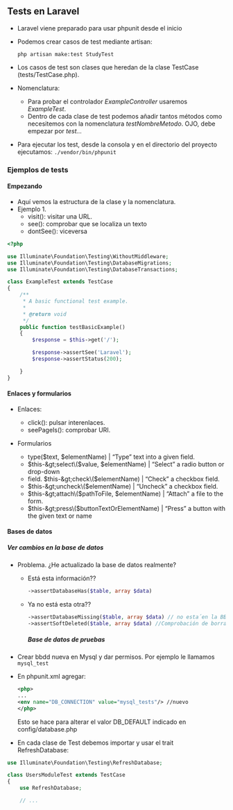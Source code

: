 ## Tests en Laravel

* Laravel viene preparado para usar phpunit desde el inicio
* Podemos crear casos de test mediante artisan:

  `php artisan make:test StudyTest`

* Los casos de test son clases que heredan de la clase TestCase \(tests/TestCase.php\).

* Nomenclatura:

  * Para probar el controlador _ExampleController_ usaremos _ExampleTest_.
  * Dentro de cada clase de test podemos añadir tantos métodos como necesitemos con la nomenclatura _testNombreMetodo_. OJO, debe empezar por _test..._

* Para ejecutar los test, desde la consola y en el directorio del proyecto ejecutamos: `./vendor/bin/phpunit`

### Ejemplos de tests

#### Empezando

* Aquí vemos la estructura de la clase y la nomenclatura.
* Ejemplo 1. 
  * visit\(\): visitar una URL.
  * see\(\): comprobar que se localiza un texto
  * dontSee\(\): viceversa

```php
<?php

use Illuminate\Foundation\Testing\WithoutMiddleware;
use Illuminate\Foundation\Testing\DatabaseMigrations;
use Illuminate\Foundation\Testing\DatabaseTransactions;

class ExampleTest extends TestCase
{
    /**
     * A basic functional test example.
     *
     * @return void
     */
    public function testBasicExample()
    {
        $response = $this->get('/');

        $response->assertSee('Laravel');
        $response->assertStatus(200);

    }
}
```

#### Enlaces y formularios

* Enlaces:

  * click\(\): pulsar interenlaces.
  * seePageIs\(\): comprobar URI.

* Formularios

  * type\($text, $elementName\) \| “Type” text into
    a given field. 
  * $this-&gt;select\($value, $elementName\) \| “Select” a radio button or drop-down
  * field. $this-&gt;check\($elementName\) \| “Check” a checkbox field.     
  * $this-&gt;uncheck\($elementName\)
    \| “Uncheck” a checkbox field. 
  * $this-&gt;attach\($pathToFile, $elementName\) \| “Attach” a file to the
    form. 
  * $this-&gt;press\($buttonTextOrElementName\) \| “Press” a button with the given text or name

#### Bases de datos

##### Ver cambios en la base de datos

* Problema. ¿He actualizado la base de datos realmente?

  * Está esta información??
    ```php
    ->assertDatabaseHas($table, array $data)
    ```
  * Ya no está esta otra??

    ```php
    ->assertDatabaseMissing($table, array $data) // no esta´en la BBDD
    ->assertSoftDeleted($table, array $data) //Comprobación de borrado "blando", no explicado.
    ```

    ##### Base de datos de pruebas

* Crear bbdd nueva en Mysql y dar permisos. Por ejemplo le llamamos `mysql_test`

* En phpunit.xml agregar:

  ```xml
  <php>
  ...
  <env name="DB_CONNECTION" value="mysql_tests"/> //nuevo
  </php>
  ```

  Esto se hace para alterar el valor DB\_DEFAULT indicado en config/database.php

* En cada clase de Test debemos importar y usar el trait RefreshDatabase:

```php
use Illuminate\Foundation\Testing\RefreshDatabase;

class UsersModuleTest extends TestCase
{
    use RefreshDatabase;

    // ...
```



